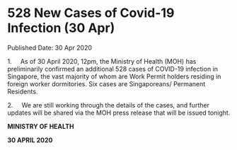 <html>
    <meta http-equiv="Content-Type" content="text/html; charset=utf-8"/>
    <meta charset="utf-8"/>
    <title>528 New Cases of Covid-19 Infection (30 Apr)</title>
    <body><h1>528 New Cases of Covid-19 Infection (30 Apr)</h1>
    <p>Published Date: 30 Apr 2020</p> <p>1.&nbsp; &nbsp; &nbsp;As of 30 April 2020, 12pm, the Ministry of Health (MOH) has preliminarily confirmed an additional 528 cases of COVID-19 infection in Singapore, the vast majority of whom are Work Permit holders residing in foreign worker dormitories. Six cases are Singaporeans/ Permanent Residents.</p> <p>2.&nbsp; &nbsp; &nbsp;We are still working through the details of the cases, and further updates will be shared via the MOH press release that will be issued tonight.</p> <div> <p><strong>MINISTRY OF HEALTH</strong></p> </div> <strong>30 APRIL 2020</strong></body>
</html>